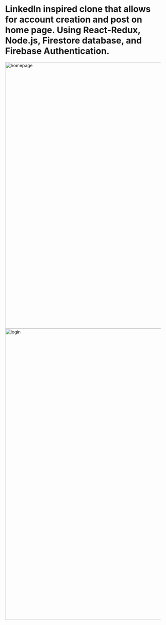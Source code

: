 # LinkedIn inspired clone that allows for account creation and post on home page. Using React-Redux, Node.js, Firestore database, and Firebase Authentication. 
<img width="863" alt="homepage" src="https://user-images.githubusercontent.com/78986911/129233199-be3eaa60-8c76-40da-bc19-921b6e24f5fb.PNG">
<img width="943" alt="login" src="https://user-images.githubusercontent.com/78986911/129233208-dca59f79-8e55-4f38-a82a-be4101711fd3.PNG">
